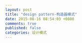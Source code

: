 ```yaml
---
layout: post
title: "design pattern-构造器模式"
date: 2015-08-16 08:54:03 +0800
comments: true
published: false
categories: 设计模式
---
```


